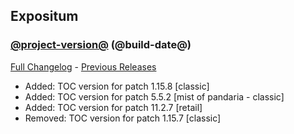 ## Expositum
### [@project-version@](https://github.com/wow-addon-dev/Expositum/tree/@project-version@) (@build-date@)
[Full Changelog](@full-changelog@) - [Previous Releases](https://github.com/wow-addon-dev/Expositum/releases)

- Added: TOC version for patch 1.15.8 [classic]
- Added: TOC version for patch 5.5.2 [mist of pandaria - classic]
- Added: TOC version for patch 11.2.7 [retail]
- Removed: TOC version for patch 1.15.7 [classic]
